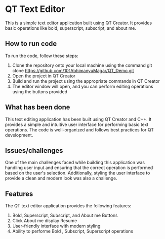 
# QT Text Editor

This is a simple text editor application built using QT Creator. It provides basic operations like bold, superscript, subscript, and about me.


## How to run code

To run the code, follow these steps:

1. Clone the repository onto your local machine using the command git clone https://github.com/101AbhimanyuMagar/QT_Demo.git
2. Open the project in QT Creator
3. Build and run the project using the appropriate commands in QT Creator
4. The editor window will open, and you can perform editing operations using the buttons provided
## What has been done

This text editing application has been built using QT Creator and C++. It provides a simple and intuitive user interface for performing basic text operations. The code is well-organized and follows best practices for QT development.
## Issues/challenges

One of the main challenges faced while building this application was handling user input and ensuring that the correct operation is performed based on the user's selection. Additionally, styling the user interface to provide a clean and modern look was also a challenge.
## Features

The QT text editor application provides the following features:

1. Bold, Superscript, Subscript, and About me Buttons 
2. Click About me display Resume
3. User-friendly interface with modern styling
4. Ability to performe Bold , Subscript, Superscript operations 
